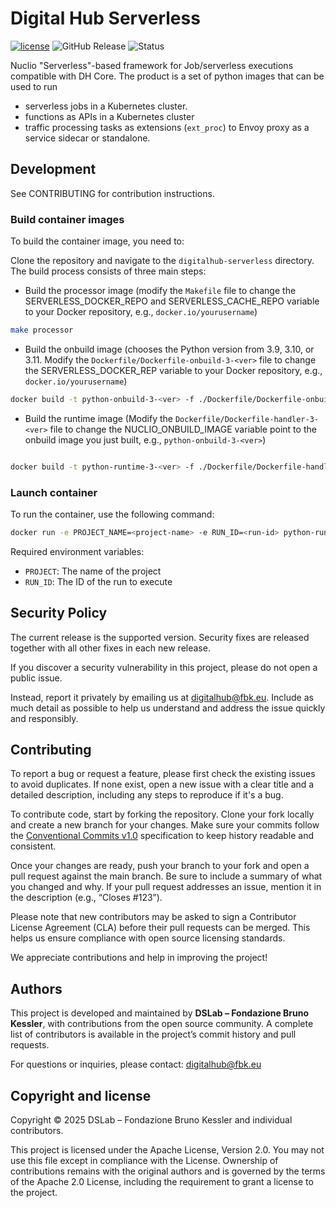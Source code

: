 # Digital Hub Serverless

[![license](https://img.shields.io/badge/license-Apache%202.0-blue)](https://github.com/scc-digitalhub/digitalhub-core/LICENSE) ![GitHub Release](https://img.shields.io/github/v/release/scc-digitalhub/digitalhub-serverless)
![Status](https://img.shields.io/badge/status-stable-gold)

Nuclio "Serverless"-based framework for Job/serverless executions compatible with DH Core. The product is a set of python images that can be used to run 
- serverless jobs in a Kubernetes cluster.
- functions as APIs in a Kubernetes cluster
- traffic processing tasks as extensions (``ext_proc``) to Envoy proxy as a service sidecar or standalone.


## Development

See CONTRIBUTING for contribution instructions.

### Build container images

To build the container image, you need to:

Clone the repository and navigate to the `digitalhub-serverless` directory. The build process consists of three main steps:

- Build the processor image (modify the `Makefile` file to change the SERVERLESS_DOCKER_REPO and SERVERLESS_CACHE_REPO variable to your Docker repository, e.g., `docker.io/yourusername`)

```bash
make processor
```

- Build the onbuild image (chooses the Python version from 3.9, 3.10, or 3.11. Modify the `Dockerfile/Dockerfile-onbuild-3-<ver>` file to change the SERVERLESS_DOCKER_REP variable to your Docker repository, e.g., `docker.io/yourusername`)

```bash
docker build -t python-onbuild-3-<ver> -f ./Dockerfile/Dockerfile-onbuild-3-<ver> -e =<ver> .
```

- Build the runtime image  (Modify the `Dockerfile/Dockerfile-handler-3-<ver>` file to change the NUCLIO_ONBUILD_IMAGE variable point to the onbuild image you just built, e.g., `python-onbuild-3-<ver>`)

```bash

docker build -t python-runtime-3-<ver> -f ./Dockerfile/Dockerfile-handler-3-<ver> .
```

### Launch container

To run the container, use the following command:

```bash
docker run -e PROJECT_NAME=<project-name> -e RUN_ID=<run-id> python-runtime-3-<ver>
```

Required environment variables:

- `PROJECT`: The name of the project
- `RUN_ID`: The ID of the run to execute

## Security Policy

The current release is the supported version. Security fixes are released together with all other fixes in each new release.

If you discover a security vulnerability in this project, please do not open a public issue.

Instead, report it privately by emailing us at digitalhub@fbk.eu. Include as much detail as possible to help us understand and address the issue quickly and responsibly.

## Contributing

To report a bug or request a feature, please first check the existing issues to avoid duplicates. If none exist, open a new issue with a clear title and a detailed description, including any steps to reproduce if it's a bug.

To contribute code, start by forking the repository. Clone your fork locally and create a new branch for your changes. Make sure your commits follow the [Conventional Commits v1.0](https://www.conventionalcommits.org/en/v1.0.0/) specification to keep history readable and consistent.

Once your changes are ready, push your branch to your fork and open a pull request against the main branch. Be sure to include a summary of what you changed and why. If your pull request addresses an issue, mention it in the description (e.g., “Closes #123”).

Please note that new contributors may be asked to sign a Contributor License Agreement (CLA) before their pull requests can be merged. This helps us ensure compliance with open source licensing standards.

We appreciate contributions and help in improving the project!

## Authors

This project is developed and maintained by **DSLab – Fondazione Bruno Kessler**, with contributions from the open source community. A complete list of contributors is available in the project’s commit history and pull requests.

For questions or inquiries, please contact: [digitalhub@fbk.eu](mailto:digitalhub@fbk.eu)

## Copyright and license

Copyright © 2025 DSLab – Fondazione Bruno Kessler and individual contributors.

This project is licensed under the Apache License, Version 2.0.
You may not use this file except in compliance with the License. Ownership of contributions remains with the original authors and is governed by the terms of the Apache 2.0 License, including the requirement to grant a license to the project.
